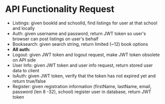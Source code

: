 # API Functionality Request
- Listings: given bookId and schoolId, find listings for user at that school and locally
- Auth: given username and password, return JWT token so user's browser can post listings on user's behalf
- Booksearch: given search string, return limited (~12) book options
- **All auth:**
- Logout: given JWT token and logout request, make JWT token obsolete on API side
- User Info: given JWT token and user info request, return stored user data to client
- IsAuth: given JWT token, verify that the token has not expired yet and return true/false
- Register: given registration information (firstName, lastName, email, password (len 8 -32), school) register user in database, return JWT token
